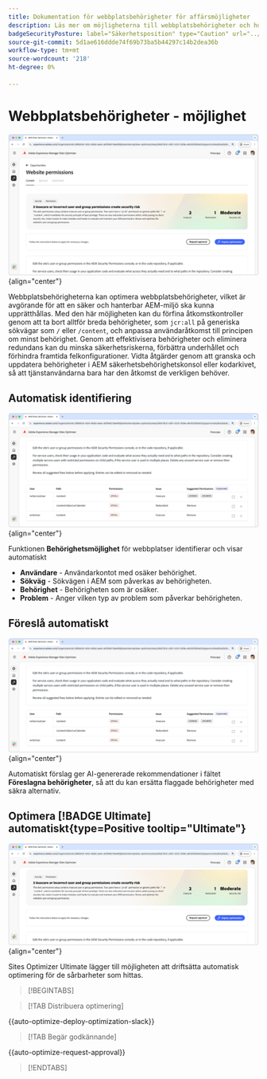 ```yaml
---
title: Dokumentation för webbplatsbehörigheter för affärsmöjligheter
description: Läs mer om möjligheterna till webbplatsbehörigheter och hur du använder dem för att öka säkerheten på din webbplats.
badgeSecurityPosture: label="Säkerhetsposition" type="Caution" url="../../opportunity-types/security-posture.md" tooltip="Säkerhetsposition"
source-git-commit: 5d1ae616ddde74f69b73ba5b44297c14b2dea36b
workflow-type: tm+mt
source-wordcount: '218'
ht-degree: 0%

---
```



# Webbplatsbehörigheter - möjlighet

![Behörighetsmöjlighet för webbplats](./assets/website-permissions/hero.png){align="center"}

Webbplatsbehörigheterna kan optimera webbplatsbehörigheter, vilket är avgörande för att en säker och hanterbar AEM-miljö ska kunna upprätthållas. Med den här möjligheten kan du förfina åtkomstkontroller genom att ta bort alltför breda behörigheter, som `jcr:all` på generiska sökvägar som `/` eller `/content`, och anpassa användaråtkomst till principen om minst behörighet. Genom att effektivisera behörigheter och eliminera redundans kan du minska säkerhetsriskerna, förbättra underhållet och förhindra framtida felkonfigurationer. Vidta åtgärder genom att granska och uppdatera behörigheter i AEM säkerhetsbehörighetskonsol eller kodarkivet, så att tjänstanvändarna bara har den åtkomst de verkligen behöver.

## Automatisk identifiering

![Identifiera webbplatsbehörigheter automatiskt](./assets/website-permissions/auto-identify.png){align="center"}

Funktionen **Behörighetsmöjlighet** för webbplatser identifierar och visar automatiskt

* **Användare** - Användarkontot med osäker behörighet.
* **Sökväg** - Sökvägen i AEM som påverkas av behörigheten.
* **Behörighet** - Behörigheten som är osäker.
* **Problem** - Anger vilken typ av problem som påverkar behörigheten.

## Föreslå automatiskt

![Föreslå webbplatssårbarheter automatiskt](./assets/website-permissions/auto-suggest.png){align="center"}

Automatiskt förslag ger AI-genererade rekommendationer i fältet **Föreslagna behörigheter**, så att du kan ersätta flaggade behörigheter med säkra alternativ.

## Optimera [!BADGE Ultimate] automatiskt{type=Positive tooltip="Ultimate"}

![Optimera webbplatsbehörigheter automatiskt](./assets/website-permissions/auto-optimize.png){align="center"}

Sites Optimizer Ultimate lägger till möjligheten att driftsätta automatisk optimering för de sårbarheter som hittas.

>[!BEGINTABS]

>[!TAB Distribuera optimering]

{{auto-optimize-deploy-optimization-slack}}

>[!TAB Begär godkännande]

{{auto-optimize-request-approval}}

>[!ENDTABS]

